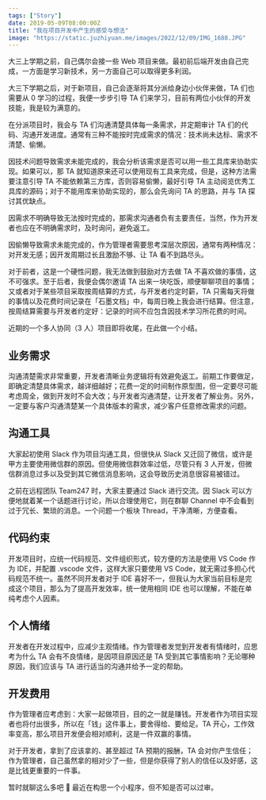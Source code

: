 ```yaml
---
tags: ["Story"]
date: 2019-05-09T08:00:00Z
title: "我在项目开发中产生的感受与想法"
image: "https://static.juzhiyuan.me/images/2022/12/09/IMG_1688.JPG"
---
```


大三上学期之前，自己偶尔会接一些 Web 项目来做。最初前后端开发由自己完成，一方面是学习新技术，另一方面自己可以取得更多利润。

大三下学期之后，对于新项目，自己会逐渐将其分派给身边小伙伴来做，TA 们也需要从 0 学习的过程，我便一步步引导 TA 们来学习，目前有两位小伙伴的开发技能，我是较为满意的。

在分派项目时，我会与 TA 们沟通清楚具体每一条需求，并定期审计 TA 们的代码、沟通开发进度。通常有三种不能按时完成需求的情况：技术尚未达标、需求不清楚、偷懒。

因技术问题导致需求未能完成的，我会分析该需求是否可以用一些工具库来协助实现。如果可以，那 TA 就知道原来还可以使用现有工具来完成，但是，这种方法需要注意引导 TA 不能依赖第三方库，否则容易偷懒，最好引导 TA 主动阅览优秀工具库的源码；对于不能用库来协助实现的，那么会先询问 TA 的思路，并与 TA 探讨其优缺点。

因需求不明确导致无法按时完成的，那需求沟通者负有主要责任，当然，作为开发者也应在不明确需求时，及时询问，避免返工。

因偷懒导致需求未能完成的，作为管理者需要思考深层次原因，通常有两种情况：对开发无感；因开发周期过长且激励不够、让 TA 看不到路尽头。

对于前者，这是一个硬性问题，我无法做到鼓励对方去做 TA 不喜欢做的事情，这不可强求。至于后者，我便会偶尔邀请 TA 出来一块吃饭，顺便聊聊项目的事情；又或者对于某些项目采取按周结算的方式，与开发者约定时薪，TA 只需每天将做的事情以及花费时间记录在「石墨文档」中，每周日晚上我会进行结算。但注意，按周结算需要与开发者约定好：记录的时间不应包含因技术学习所花费的时间。

近期的一个多人协同（3 人）项目即将收尾，在此做一个小结。

## 业务需求

沟通清楚需求非常重要，开发者清晰业务逻辑将有效避免返工。前期工作要做足，即确定清楚具体需求，越详细越好；花费一定的时间制作原型图，但一定要尽可能考虑周全，做到开发时不会大改；与开发者沟通清楚，让开发者了解业务。另外，一定要与客户沟通清楚某一个具体版本的需求，减少客户任意修改需求的问题。

## 沟通工具

大家起初使用 Slack 作为项目沟通工具，但很快从 Slack 又迁回了微信，或许是甲方主要使用微信群的原因。但使用微信群效率过低，尽管只有 3 人开发，但微信群消息过多以及受到其它微信消息影响，这会导致历史消息很容易被错过。

之前在远程团队 Team247 时，大家主要通过 Slack 进行交流。因 Slack 可以方便地就着某一个话题进行讨论，所以合理使用它，则在群聊 Channel 中不会看到过于冗长、繁琐的消息。一个问题一个板块 Thread，干净清晰，方便查看。

## 代码约束

开发项目时，应统一代码规范、文件组织形式，较方便的方法是使用 VS Code 作为 IDE，并配置 .vscode 文件，这样大家只要使用 VS Code，就无需过多担心代码规范不统一。虽然不同开发者对于 IDE 喜好不一，但我认为大家当前目标是完成这个项目，那么为了提高开发效率，统一使用相同 IDE 也可以理解，不能在单纯考虑个人因素。

## 个人情绪

开发者在开发过程中，应减少主观情绪。作为管理者发觉到开发者有情绪时，应思考为什么 TA 会有不良情绪，是因项目原因还是 TA 受到其它事情影响？无论哪种原因，我们应该与 TA 进行适当的沟通并给予一定的帮助。

## 开发费用

作为管理者应考虑到：大家一起做项目，目的之一就是赚钱。开发者作为项目实现者也将付出很多，所以在「钱」这件事上，要舍得给、要给足。TA 开心，工作效率变高，那么项目开发便会相对顺利，这是一件双赢的事情。

对于开发者，拿到了应该拿的、甚至超过 TA 预期的报酬，TA 会对你产生信任；作为管理者，自己虽然拿的相对少了一些，但是你获得了别人的信任以及好感，这是比钱更重要的一件事。

暂时就聊这么多吧 🙂 最近在构思一个小程序，但不知是否可以过审。
